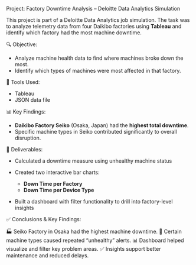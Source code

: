 Project: Factory Downtime Analysis – Deloitte Data Analytics Simulation

This project is part of a Deloitte Data Analytics job simulation. The task was to analyze telemetry data from four Daikibo factories using **Tableau** and identify which factory had the most machine downtime.

🔍 Objective:

* Analyze machine health data to find where machines broke down the most.
* Identify which types of machines were most affected in that factory.

 🧰 Tools Used:

* Tableau
* JSON data file

📊 Key Findings:

* **Daikibo Factory Seiko** (Osaka, Japan) had the **highest total downtime**.
* Specific machine types in Seiko contributed significantly to overall disruption.

📌 Deliverables:

* Calculated a downtime measure using unhealthy machine status
* Created two interactive bar charts:

  * **Down Time per Factory**
  * **Down Time per Device Type**
* Built a dashboard with filter functionality to drill into factory-level insights

✅ Conclusions & Key Findings:

🏭 Seiko Factory in Osaka had the highest machine downtime.
🔧 Certain machine types caused repeated “unhealthy” alerts.
📊 Dashboard helped visualize and filter key problem areas.
✅ Insights support better maintenance and reduced delays.
